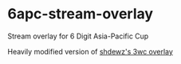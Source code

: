 # 6apc-stream-overlay
Stream overlay for 6 Digit Asia-Pacific Cup

Heavily modified version of [shdewz's 3wc overlay](https://github.com/shdewz/3wc-stream-overlay/)